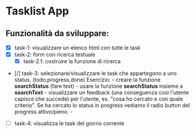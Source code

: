 # Tasklist App

## Funzionalità da sviluppare:

- [x] task-1: visualizzare un elenco html con tutte le task
- [x] task-2: form con ricerca testuale
    - [x] task-2.1: costruire la funzione di ricerca
- [/] task-3: selezionare/visualizzare le task che appartegono a uno status, (todo,progress,done)
        Esercizio:
        - creare la funzione **searchStatus** (fare test)
        - usare la funzione **searchStatus** insieme a **searchText**
        - visualizzare un feedback (una conseguenza così l'utente capisce che succede) per l'utente, es. "cosa ho cercato e con quale criterio". Se ha cercato lo status in progress vediamo il radio button del progress attivo/pieno.
        - 
- [ ] task-4: visualizza le task del giorno corrente

